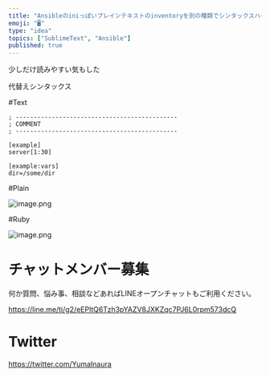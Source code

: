 ```yaml
---
title: "Ansibleのiniっぽいプレインテキストのinventoryを別の種類でシンタックスハイライトしてみる"
emoji: "🖥"
type: "idea"
topics: ["SublimeText", "Ansible"]
published: true
---
```


少しだけ読みやすい気もした

代替えシンタックス

#Text

```
; ---------------------------------------------
; COMMENT
; ---------------------------------------------

[example]
server[1:30]

[example:vars]
dir=/some/dir
```

#Plain

![image.png](https://qiita-image-store.s3.amazonaws.com/0/89618/90ecbb81-040d-fc1e-8103-639cd5d92d14.png)

#Ruby

![image.png](https://qiita-image-store.s3.amazonaws.com/0/89618/da810bcb-ab72-e901-425d-75a5f1c7a361.png)








<!-- Update From Qiita API -->

# チャットメンバー募集


何か質問、悩み事、相談などあればLINEオープンチャットもご利用ください。

https://line.me/ti/g2/eEPltQ6Tzh3pYAZV8JXKZqc7PJ6L0rpm573dcQ





# Twitter


https://twitter.com/YumaInaura


<!-- Update From Qiita API -->


